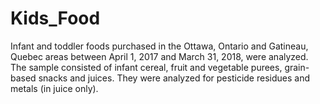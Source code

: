 # Kids_Food
Infant and toddler foods purchased in the Ottawa, Ontario and Gatineau, Quebec areas between April 1, 2017 and March 31, 2018, were analyzed. The sample consisted of infant cereal, fruit and vegetable purees, grain-based snacks and juices. They were analyzed for pesticide residues and metals (in juice only).
